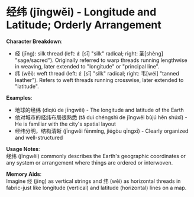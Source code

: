 # **经纬 (jīngwěi) - Longitude and Latitude; Orderly Arrangement**

**Character Breakdown**:  
- 经 (jīng): silk thread (left: 纟[sī] "silk" radical; right: 圣[shèng] "sage/sacred"). Originally referred to warp threads running lengthwise in weaving, later extended to "longitude" or "principal line".  
- 纬 (wěi): weft thread (left: 纟[sī] "silk" radical; right: 韦[wéi] "tanned leather"). Refers to weft threads running crosswise, later extended to "latitude".

**Examples**:  
- 地球的经纬 (dìqiú de jīngwěi) - The longitude and latitude of the Earth  
- 他对城市的经纬布局很熟悉 (tā duì chéngshì de jīngwěi bùjú hěn shúxī) - He is familiar with the city's spatial layout  
- 经纬分明，结构清晰 (jīngwěi fēnmíng, jiégòu qīngxī) - Clearly organized and well-structured

**Usage Notes**:  
经纬 (jīngwěi) commonly describes the Earth's geographic coordinates or any system or arrangement where things are ordered or interwoven.

**Memory Aids**:  
Imagine 经 (jīng) as vertical strings and 纬 (wěi) as horizontal threads in fabric-just like longitude (vertical) and latitude (horizontal) lines on a map.
